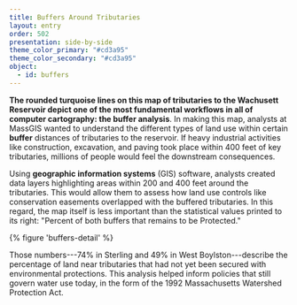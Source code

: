```yaml
---
title: Buffers Around Tributaries
layout: entry
order: 502
presentation: side-by-side
theme_color_primary: "#cd3a95"
theme_color_secondary: "#cd3a95"
object:
  - id: buffers
---
```


**The rounded turquoise lines on this map of tributaries to the Wachusett Reservoir depict one of the most fundamental workflows in all of computer cartography: the buffer analysis**. In making this map, analysts at MassGIS wanted to understand the different types of land use within certain **buffer** distances of tributaries to the reservoir. If heavy industrial activities like construction, excavation, and paving took place within 400 feet of key tributaries, millions of people would feel the downstream consequences.

Using **geographic information systems** (GIS) software, analysts created data layers highlighting areas within 200 and 400 feet around the tributaries. This would allow them to assess how land use controls like conservation easements overlapped with the buffered tributaries. In this regard, the map itself is less important than the statistical values printed to its right: "Percent of both buffers that remains to be Protected."

{% figure 'buffers-detail' %}

Those numbers---74% in Sterling and 49% in West Boylston---describe the percentage of land near tributaries that had not yet been secured with environmental protections. This analysis helped inform policies that still govern water use today, in the form of the 1992 Massachusetts Watershed Protection Act.
